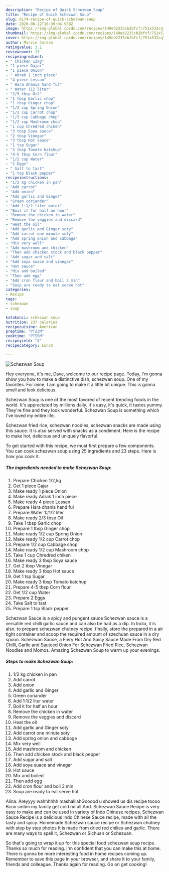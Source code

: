 ```yaml
---
description: "Recipe of Quick Schezwan Soup"
title: "Recipe of Quick Schezwan Soup"
slug: 6174-recipe-of-quick-schezwan-soup
date: 2020-08-12T16:39:04.938Z
image: https://img-global.cpcdn.com/recipes/149eb2235cb2bfcf/751x532cq70/schezwan-soup-recipe-main-photo.jpg
thumbnail: https://img-global.cpcdn.com/recipes/149eb2235cb2bfcf/751x532cq70/schezwan-soup-recipe-main-photo.jpg
cover: https://img-global.cpcdn.com/recipes/149eb2235cb2bfcf/751x532cq70/schezwan-soup-recipe-main-photo.jpg
author: Marvin Jordan
ratingvalue: 3.1
reviewcount: 13
recipeingredient:
- " Chicken 12kg"
- "1 piece Gajar"
- "1 piece Onion"
- " Adrak 1 inch piece"
- "4 piece Lessan"
- " Hara dhania hand ful"
- " Water 112 liter"
- "2/3 tbsp Oil"
- "1 tbsp Garlic chop"
- "1 tbsp Ginger chop"
- "1/2 cup Spring Onion"
- "1/2 cup Carrot chop"
- "1/2 cup Cabbage chop"
- "1/2 cup Mashroom chop"
- "1 cup Chredred chiken"
- "3 tbsp Soya sauce"
- "2 tbsp Vinegar"
- "3 tbsp Hot sauce"
- "1 tsp Sugar"
- "3 tbsp Tomato katchup"
- "4-5 tbsp Corn flour"
- "1/2 cup Water"
- "2 Eggs"
- " Salt to tast"
- "1 tsp Black pepper"
recipeinstructions:
- "1/2 kg chicken in pan"
- "Add carrot"
- "Add onion"
- "Add garlic and Ginger"
- "Green coriander"
- "Add 1:1/2 liter water"
- "Boil it for half an hour"
- "Remove the chicken in water"
- "Remove the veggies and discard"
- "Heat the oil"
- "Add garlic and Ginger soty"
- "Add carrot one minute soty"
- "Add spring onion and cabbage"
- "Mix very well"
- "Add mashroom and chicken"
- "Then add chicken stock and black pepper"
- "Add sugar and salt"
- "Add soya suace and vinegar"
- "Hot sauce"
- "Mix and boiled"
- "Then add egg"
- "Add cron flour and boil 3 min"
- "Soup are ready to eat serve hot"
categories:
- Recipe
tags:
- schezwan
- soup

katakunci: schezwan soup 
nutrition: 237 calories
recipecuisine: American
preptime: "PT23M"
cooktime: "PT55M"
recipeyield: "4"
recipecategory: Lunch

---
```



![Schezwan Soup](https://img-global.cpcdn.com/recipes/149eb2235cb2bfcf/751x532cq70/schezwan-soup-recipe-main-photo.jpg)

Hey everyone, it's me, Dave, welcome to our recipe page. Today, I'm gonna show you how to make a distinctive dish, schezwan soup. One of my favorites. For mine, I am going to make it a little bit unique. This is gonna smell and look delicious.

Schezwan Soup is one of the most favored of recent trending foods in the world. It's appreciated by millions daily. It's easy, it's quick, it tastes yummy. They're fine and they look wonderful. Schezwan Soup is something which I've loved my entire life.

Schezwan fried rice, schezwan noodles, schezwan snacks are made using this sauce. It is also served with snacks as a condiment. Here is the recipe to make hot, delicious and uniquely flavorful.


To get started with this recipe, we must first prepare a few components. You can cook schezwan soup using 25 ingredients and 23 steps. Here is how you cook it.

<!--inarticleads1-->

##### The ingredients needed to make Schezwan Soup:

1. Prepare  Chicken 1/2,kg
1. Get 1 piece Gajar
1. Make ready 1 piece Onion
1. Make ready  Adrak 1 inch piece
1. Make ready 4 piece Lessan
1. Prepare  Hara dhania hand ful
1. Prepare  Water 1:/1/2 liter
1. Make ready 2/3 tbsp Oil
1. Take 1 tbsp Garlic chop
1. Prepare 1 tbsp Ginger chop
1. Make ready 1/2 cup Spring Onion
1. Make ready 1/2 cup Carrot chop
1. Prepare 1/2 cup Cabbage chop
1. Make ready 1/2 cup Mashroom chop
1. Take 1 cup Chredred chiken
1. Make ready 3 tbsp Soya sauce
1. Get 2 tbsp Vinegar
1. Make ready 3 tbsp Hot sauce
1. Get 1 tsp Sugar
1. Make ready 3 tbsp Tomato katchup
1. Prepare 4-5 tbsp Corn flour
1. Get 1/2 cup Water
1. Prepare 2 Eggs
1. Take  Salt to tast
1. Prepare 1 tsp Black pepper


Schezwan Sauce is a spicy and pungent sauce Schezwan sauce is a versatile red chilli garlic sauce and can also be had as a dip. In India, it is also. to prepare schezwan chutney recipe. finally, store the prepared in a air tight container and scoop the required amount of szechuan sauce in a dry spoon. Schezwan Sauce, a Fiery Hot And Spicy Sauce Made From Dry Red Chilli, Garlic and Sauteed Onion For Schezwan Fried Rice, Schezwan Noodles and Momos. Amazing Schezwan Soup to warm up your evenings. 

<!--inarticleads2-->

##### Steps to make Schezwan Soup:

1. 1/2 kg chicken in pan
1. Add carrot
1. Add onion
1. Add garlic and Ginger
1. Green coriander
1. Add 1:1/2 liter water
1. Boil it for half an hour
1. Remove the chicken in water
1. Remove the veggies and discard
1. Heat the oil
1. Add garlic and Ginger soty
1. Add carrot one minute soty
1. Add spring onion and cabbage
1. Mix very well
1. Add mashroom and chicken
1. Then add chicken stock and black pepper
1. Add sugar and salt
1. Add soya suace and vinegar
1. Hot sauce
1. Mix and boiled
1. Then add egg
1. Add cron flour and boil 3 min
1. Soup are ready to eat serve hot


Alina: Areyyyy wahhhhhh mashalllahGooood u showed us dis recipe toooo Bcox smtim my family get cold nd all And. Schezwan Sauce Recipe is very easy to make and can be used in variety of Indo Chinese recipes. Schezwan Sauce Recipe is a delicious Indo Chinese Sauce recipe, made with all the tasty and spicy. Homemade Schezwan sauce recipe or Schezwan chutney with step by step photos It is made from dried red chilies and garlic. There are many ways to spell it, Schezwan or Sichuan or Schezuan. 

So that's going to wrap it up for this special food schezwan soup recipe. Thanks so much for reading. I'm confident that you can make this at home. There is gonna be more interesting food in home recipes coming up. Remember to save this page in your browser, and share it to your family, friends and colleague. Thanks again for reading. Go on get cooking!
